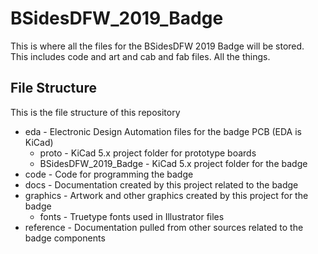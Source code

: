 # BSidesDFW_2019_Badge

This is where all the files for the BSidesDFW 2019 Badge will be stored.  
This includes code and art and cab and fab files.  All the things.

## File Structure

This is the file structure of this repository

* eda - Electronic Design Automation files for the badge PCB (EDA is KiCad)
  * proto - KiCad 5.x project folder for prototype boards
  * BSidesDFW_2019_Badge - KiCad 5.x project folder for the badge
* code - Code for programming the badge
* docs - Documentation created by this project related to the badge
* graphics - Artwork and other graphics created by this project for the badge
  * fonts - Truetype fonts used in Illustrator files
* reference - Documentation pulled from other sources related to the badge components

